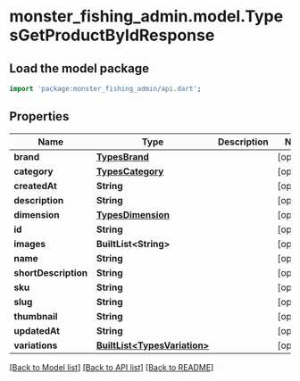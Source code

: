 # monster_fishing_admin.model.TypesGetProductByIdResponse

## Load the model package
```dart
import 'package:monster_fishing_admin/api.dart';
```

## Properties
Name | Type | Description | Notes
------------ | ------------- | ------------- | -------------
**brand** | [**TypesBrand**](TypesBrand.md) |  | [optional] 
**category** | [**TypesCategory**](TypesCategory.md) |  | [optional] 
**createdAt** | **String** |  | [optional] 
**description** | **String** |  | [optional] 
**dimension** | [**TypesDimension**](TypesDimension.md) |  | [optional] 
**id** | **String** |  | [optional] 
**images** | **BuiltList&lt;String&gt;** |  | [optional] 
**name** | **String** |  | [optional] 
**shortDescription** | **String** |  | [optional] 
**sku** | **String** |  | [optional] 
**slug** | **String** |  | [optional] 
**thumbnail** | **String** |  | [optional] 
**updatedAt** | **String** |  | [optional] 
**variations** | [**BuiltList&lt;TypesVariation&gt;**](TypesVariation.md) |  | [optional] 

[[Back to Model list]](../README.md#documentation-for-models) [[Back to API list]](../README.md#documentation-for-api-endpoints) [[Back to README]](../README.md)


